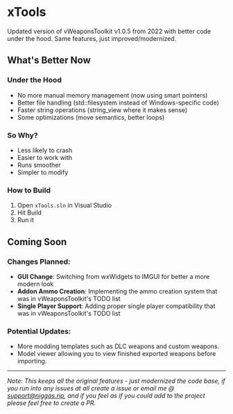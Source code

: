 # xTools

Updated version of vWeaponsToolkit v1.0.5 from 2022 with better code under the hood. Same features, just improved/modernized.

## What's Better Now

### Under the Hood
- No more manual memory management (now using smart pointers)
- Better file handling (std::filesystem instead of Windows-specific code)
- Faster string operations (string_view where it makes sense)
- Some optimizations (move semantics, better loops)

### So Why?
- Less likely to crash
- Easier to work with
- Runs smoother
- Simpler to modify

### How to Build
1. Open `xTools.sln` in Visual Studio
2. Hit Build
3. Run it

## Coming Soon

### Changes Planned:
- **GUI Change**: Switching from wxWidgets to IMGUI for better a more modern look
- **Addon Ammo Creation**: Implementing the ammo creation system that was in vWeaponsToolkit's TODO list
- **Single Player Support**: Adding proper single player compatibility that was in vWeaponsToolkit's TODO list

### Potential Updates:
- More modding templates such as DLC weapons and custom weapons.
- Model viewer allowing you to view finished exported weapons before importing.

---

*Note: This keeps all the original features - just modernized the code base, if you run into any issues at all create a issue or email me @ support@niggas.rip, and if you feel as if you could add to the project please feel free to create a PR.*
